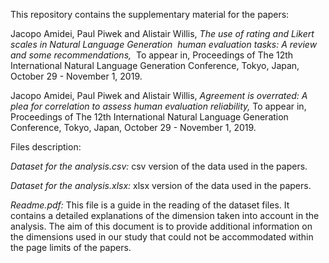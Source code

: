 This repository contains the supplementary material for the papers:

Jacopo Amidei, Paul Piwek and Alistair Willis, <em>The use of rating and Likert scales in Natural Language Generation  human evaluation tasks: A review and some recommendations,</em>  To appear in, Proceedings of The 12th International Natural Language Generation Conference, Tokyo, Japan, October 29 - November 1, 2019.

Jacopo Amidei, Paul Piwek and Alistair Willis, <em>Agreement is overrated: A plea for correlation to assess human evaluation reliability,</em> To appear in, Proceedings of The 12th International Natural Language Generation Conference, Tokyo, Japan, October 29 - November 1, 2019.

Files description:

<em>Dataset for the analysis.csv:</em> csv version of the data used in the papers.

<em>Dataset for the analysis.xlsx:</em> xlsx version of the data used in the papers.

<em>Readme.pdf:</em> This file is a guide in the reading of the dataset files. It contains a detailed explanations of the dimension taken into account in the analysis. The aim of this document is to provide additional information on the dimensions used in our study that could not be accommodated within the page limits of the papers.
